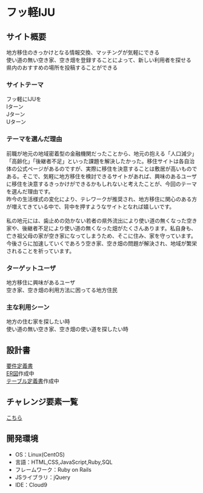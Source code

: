 # フッ軽IJU

## サイト概要
地方移住のきっかけとなる情報交換、マッチングが気軽にできる<br>
使い道の無い空き家、空き畑を登録することによって、新しい利用者を探せる<br>
県内のおすすめの場所を投稿することができる

### サイトテーマ
フッ軽にIJUを<br>
Iターン<br>
Jターン<br>
Uターン

### テーマを選んだ理由
前職が地元の地域密着型の金融機関だったことから、地元の抱える「人口減少」「高齢化」「後継者不足」といった課題を解決したかった。移住サイトは各自治体の公式ページがあるのですが、実際に移住を決意することは敷居が高いものである。そこで、気軽に地方移住を検討できるサイトがあれば、興味のあるユーザに移住を決意するきっかけができるかもしれないと考えたことが、今回のテーマを選んだ理由です。<br>
昨今の生活様式の変化により、テレワークが推奨され、地方移住に関心のある方が増えてきている中で、背中を押すようなサイトとなれば嬉しいです。<br>
<br>
私の地元には、歯止めの効かない若者の県外流出により使い道の無くなった空き家や、後継者不足により使い道の無くなった畑がたくさんあります。私自身も、亡き祖父母の家が空き家になってしまうため、そこに住み、家を守っています。今後さらに加速していくであろう空き家、空き畑の問題が解決され、地域が繁栄されることを祈っています。

### ターゲットユーザ
地方移住に興味があるユーザ<br>
空き家、空き畑の利用方法に困ってる地方住民

### 主な利用シーン
地方の住む家を探したい時<br>
使い道の無い空き家、空き畑の使い道を探したい時

## 設計書
[要件定義書](https://docs.google.com/document/d/13kaw9P5JomKceFN5depuyCp2szuRZ6eff6h0cm00p0U/edit?usp=sharing)<br>
[ER図]()作成中<br>
[テーブル定義書]()作成中<br>

## チャレンジ要素一覧
[こちら](https://docs.google.com/spreadsheets/d/1OipU1JoiOw8zmt7YMVKOUo39iZNlWl4apbKiWS0jK0E/edit?usp=sharing)

## 開発環境
- OS：Linux(CentOS)
- 言語：HTML,CSS,JavaScript,Ruby,SQL
- フレームワーク：Ruby on Rails
- JSライブラリ：jQuery
- IDE：Cloud9

<!-- ## 使用素材
- 外部サービスの画像素材・音声素材を使用した場合は、必ずサービス名とURLを明記してください。
- 使用しない場合は、使用素材の項目をREADMEから削除してください。 -->
